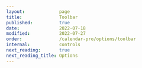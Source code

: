 ```yaml
---
layout:             page
title:              Toolbar
published:          true
date:               2022-07-18
modified:           2022-07-27
order:              /calendar-pro/options/toolbar
internal:           controls
next_reading:       true
next_reading_title: Options
---
```


